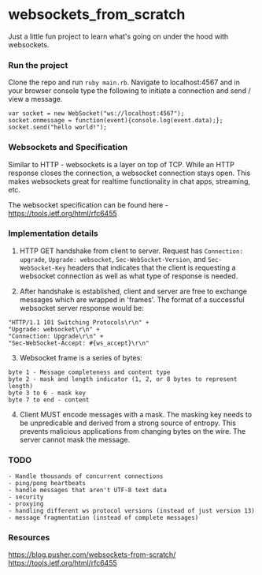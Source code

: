 # websockets_from_scratch

Just a little fun project to learn what's going on under the hood with websockets.

### Run the project

Clone the repo and run `ruby main.rb`. Navigate to localhost:4567 and in your browser console type the following to initiate a connection and send / view a message.

```
var socket = new WebSocket("ws://localhost:4567");
socket.onmessage = function(event){console.log(event.data);};
socket.send("hello world!");
```

### Websockets and Specification

Similar to HTTP - websockets is a layer on top of TCP. While an HTTP response closes the connection, a websocket connection stays open. This makes websockets great for realtime functionality in chat apps, streaming, etc.

The websocket specification can be found here - https://tools.ietf.org/html/rfc6455

### Implementation details

1.  HTTP GET handshake from client to server. Request has `Connection: upgrade`, `Upgrade: websocket`, `Sec-WebSocket-Version`, and `Sec-WebSocket-Key` headers that indicates that the client is requesting a websocket connection as well as what type of response is needed.

2.  After handshake is established, client and server are free to exchange messages which are wrapped in 'frames'. The format of a successful websocket server response would be:

```
"HTTP/1.1 101 Switching Protocols\r\n" +
"Upgrade: websocket\r\n" +
"Connection: Upgrade\r\n" +
"Sec-WebSocket-Accept: #{ws_accept}\r\n"
```

3.  Websocket frame is a series of bytes:

```
byte 1 - Message completeness and content type
byte 2 - mask and length indicator (1, 2, or 8 bytes to represent length)
byte 3 to 6 - mask key
byte 7 to end - content
```

4.  Client MUST encode messages with a mask. The masking key needs to be unpredicable and derived from a strong source of entropy. This prevents malicious applications from changing bytes on the wire. The server cannot mask the message.

### TODO

```
- Handle thousands of concurrent connections
- ping/pong heartbeats
- handle messages that aren't UTF-8 text data
- security
- proxying
- handling different ws protocol versions (instead of just version 13)
- message fragmentation (instead of complete messages)
```

### Resources

https://blog.pusher.com/websockets-from-scratch/
https://tools.ietf.org/html/rfc6455

